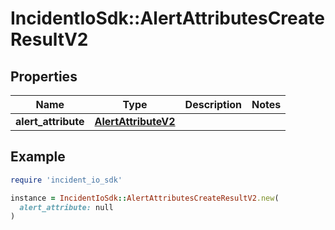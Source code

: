 # IncidentIoSdk::AlertAttributesCreateResultV2

## Properties

| Name | Type | Description | Notes |
| ---- | ---- | ----------- | ----- |
| **alert_attribute** | [**AlertAttributeV2**](AlertAttributeV2.md) |  |  |

## Example

```ruby
require 'incident_io_sdk'

instance = IncidentIoSdk::AlertAttributesCreateResultV2.new(
  alert_attribute: null
)
```

